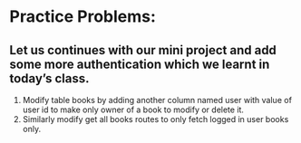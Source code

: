 # Practice Problems:
## Let us continues with our mini project and add some more authentication which we learnt in today’s class.

1.	Modify table books by adding another column named user with value of user id to make only owner of a book to modify or delete it.
2.	Similarly modify get all books routes to only fetch logged in user books only.
